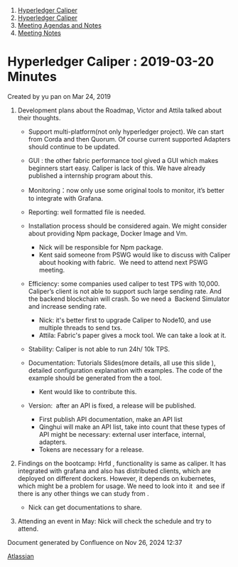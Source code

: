 1. [Hyperledger Caliper](index.html)
2. [Hyperledger Caliper](Hyperledger-Caliper_23101442.html)
3. [Meeting Agendas and Notes](Meeting-Agendas-and-Notes_23101465.html)
4. [Meeting Notes](Meeting-Notes_23101469.html)

# Hyperledger Caliper : 2019-03-20 Minutes

Created by yu pan on Mar 24, 2019

1. Development plans about the Roadmap, Victor and Attila talked about their thoughts.
   
   - Support multi-platform(not only hyperledger project). We can start from Corda and then Quorum. Of course current supported Adapters should continue to be updated.
   - GUI : the other fabric performance tool gived a GUI which makes beginners start easy. Caliper is lack of this. We have already published a internship program about this.
   - Monitoring：now only use some original tools to monitor, it’s better to integrate with Grafana.
   - Reporting: well formatted file is needed.
   - Installation process should be considered again. We might consider about providing Npm package, Docker Image and Vm.  
     
     - Nick will be responsible for Npm package.
     - Kent said someone from PSWG would like to discuss with Caliper about hooking with fabric.  We need to attend next PSWG meeting.
   - Efficiency: some companies used caliper to test TPS with 10,000.  Caliper’s client is not able to support such large sending rate. And the backend blockchain will crash. So we need a  Backend Simulator and increase sending rate.
     
     - Nick: it's better first to upgrade Caliper to Node10, and use multiple threads to send txs.
     - Attila: Fabric's paper gives a mock tool. We can take a look at it.
   - Stability: Caliper is not able to run 24h/ 10k TPS.
   - Documentation: Tutorials Slides(more details, all use this slide ), detailed configuration explanation with examples. The code of the example should be generated from the a tool.
     
     - Kent would like to contribute this.
   - Version:  after an API is fixed, a release will be published. 
     
     - First publish API documentation, make an API list
     - Qinghui will make an API list, take into count that these types of API might be necessary: external user interface, internal, adapters.
     - Tokens are necessary for a release.
2. Findings on the bootcamp: Hrfd , functionality is same as caliper. It has integrated with grafana and also has distributed clients, which are deployed on different dockers. However, it depends on kubernetes, which might be a problem for usage. We need to look into it  and see if there is any other things we can study from . 
   
   - Nick can get documentations to share.
3. Attending an event in May: Nick will check the schedule and try to attend.

Document generated by Confluence on Nov 26, 2024 12:37

[Atlassian](http://www.atlassian.com/)
